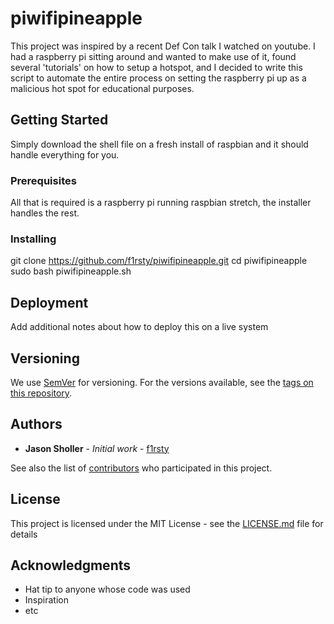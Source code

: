 # piwifipineapple

This project was inspired by a recent Def Con talk I watched on youtube. I had a raspberry pi sitting around and wanted to make use of it, found several 'tutorials' on how to setup a hotspot, and I decided to write this script to automate the entire process on setting the raspberry pi up as a malicious hot spot for educational purposes.

## Getting Started

Simply download the shell file on a fresh install of raspbian and it should handle everything for you.

### Prerequisites

All that is required is a raspberry pi running raspbian stretch, the installer handles the rest.

### Installing

git clone https://github.com/f1rsty/piwifipineapple.git
cd piwifipineapple
sudo bash piwifipineapple.sh

## Deployment

Add additional notes about how to deploy this on a live system

## Versioning

We use [SemVer](http://semver.org/) for versioning. For the versions available, see the [tags on this repository](https://github.com/your/project/tags). 

## Authors

* **Jason Sholler** - *Initial work* - [f1rsty](https://github.com/f1rsty)

See also the list of [contributors](https://github.com/your/project/contributors) who participated in this project.

## License

This project is licensed under the MIT License - see the [LICENSE.md](LICENSE.md) file for details

## Acknowledgments

* Hat tip to anyone whose code was used
* Inspiration
* etc
